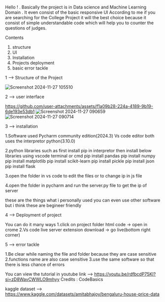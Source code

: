 Hello ! . Basically the project is in Data science and Machine Learning Domain .
It even consist of the basic responsive UI
According to me if you are searching for the College Project it will the best choice because it consist of simple understandable code which will help you to counter
the questions of judges.

Contents
1) structure
2) UI
3) Installation
4) Projects deployment
5) basic error tackle

1 --> Structure of the Project

![Screenshot 2024-11-27 105510](https://github.com/user-attachments/assets/dfbaed6a-0fd8-4819-9f05-ed6f5ca6546d)

2 --> user interface


https://github.com/user-attachments/assets/f1a09b28-224a-4189-9b19-6de193e53db1
![Screenshot 2024-11-27 090659](https://github.com/user-attachments/assets/d5e6825c-67c5-442b-a27c-e1b7400b7e0f)
![Screenshot 2024-11-27 090714](https://github.com/user-attachments/assets/a29b3114-4333-41df-bd84-cb9ad532d432)


3 --> installation

1.Software used
Pycharm community edition(2024.3)
Vs code editor
both uses the interpretor
python(3.10.0)

2.python libraries such as
first install pip in interpretor then install below libraries using vscode terminal or cmd
pip install pandas
pip install numpy
pip install matplotlib
pip install scikit-learn
pip install pickle
pip install json
pip install flask

3.open the folder in vs code to edit the files or to change ip in js file

4.open the folder in pycharm and run the server.py file to get the ip of server

these are the things what i personally used you can even use other software but i think these are begineer friendly

4 --> Deployment of project

You can do it many ways
1.click on project folder html code -> open in crome
2.Vs code live server extension  download -> go live(bottom right corner)

5 --> error tackle

1.Be clear while naming the file and folder because they are case sensitive
2.functions name are also case sensitive
3.use the same software so that there is less chance of errors

You can view the tutorial in youtube link --> https://youtu.be/rdfbcdP75KI?si=zD8WavCWWLO9mhyy
Credits : CodeBasics 

kaggle dataset --> https://www.kaggle.com/datasets/amitabhajoy/bengaluru-house-price-data
